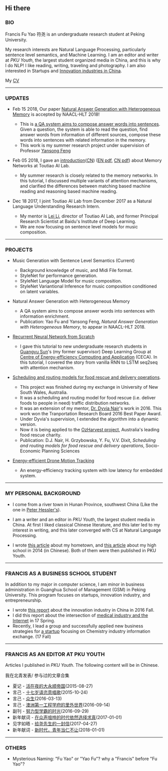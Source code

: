 ## Hi there

### BIO

Francis Fu Yao 符尧 is an undergraduate research student at Peking University. 

My research interests are Natural Language Processing, particularly sentence level semantics, and Machine Learning. I am an editor and writer at _PKU Youth_, the largest student organized media in China, and this is why I do NLP! I like reading, writing, traveling and photography. I am also interested in Startups and [Innovation industries in China](https://francix.github.io/images/the%20chinese%20innovation%20industry.pdf). 

My [CV](https://francix.github.io/CV_FrancisYao.pdf)

-----

### UPDATES

* Feb 15 2018, Our paper [Natural Answer Generation with Heterogeneous Memory]((https://francix.github.io/NaturalAnswerGeneration.pdf)) is accepted by NAACL-HLT 2018!  

  * This is [a QA system aims to compose answer words into sentences](https://francix.github.io/NaturalAnswer.html). Given a question, the system is able to read the question, find answer words from information of different sources, compose these words into sentences with related information in the memory.
  * This work is my summer research project under supervision of Professor [Yansong Feng](https://sites.google.com/site/ysfeng/home)

* Feb 05 2018, I gave an [introduction](https://francix.github.io/MemNN-Fuyao-EN.html)([CN](https://francix.github.io/MemNN-Fuyao-CN.html)) ([EN pdf](https://francix.github.io/MemNN-Fuyao-EN.pdf), [CN pdf](https://francix.github.io/MemNN-Fuyao-CN.pdf)) about Memory Networks at Toutiao AI Lab. 

  - My summer research is closely related to the memory networks. In this tutorial, I discussed multiple variants of attention mechanisms, and clarified the differences between matching based machine reading and reasoning based machine reading. 

* Dec 18 2017, I joint Toutiao AI Lab from December 2017 as a Natural Language Understanding Research Intern. 

  - My mentor is [Lei Li](http://www.cs.cmu.edu/~./leili/), director of Toutiao AI Lab, and former Principal Research Scientist at Baidu's Institute of Deep Learning. 
  - We are now focusing on sentence level models for music composition. 

-----

### PROJECTS

* Music Generation with Sentence Level Semantics (Current)

  * Background knowledge of music, and Midi File format. 
  * StyleNet for performance generation. 
  * StyleNet Language Model for music composition. 
  * StyleNet Variantional Inference for music composition conditioned on latent variables. 
  
* Natural Answer Generation with Heterogeneous Memory

  * A QA system aims to compose answer words into sentences with information enrichment. 
  * Publication: Yao Fu and Yansong Feng, _Natural Answer Generation with Heterogeneous Memory_, to appear in NAACL-HLT 2018. 

* [Recurrent Neural Network from Scratch](https://francix.github.io/images/RNNfromScratch_fuyao.pdf) 

  * I gave this tutorial to new undergraduate research students in [Guangyu Sun](http://ceca.pku.edu.cn/en/team.php?action=show&member_id=15)'s (my former supervisor) Deep Learning Group at [Centre of Energy-efficiency Computing and Application](http://ceca.pku.edu.cn/en/) (CECA). In this tutorial, I covered the story from vanilla RNN to LSTM seq2seq with attention mechanism.

* [Scheduling and routing models for food rescue and delivery operations](https://github.com/Francix/Multi-Vehicle-Multi-Peroid-Dynamic-Tabu-Search/tree/master).

  * This project was finished during my exchange in University of New South Wales, Australia. 
  * It was a scheduling and routing model for food rescue (i.e. deliver foods to people in need) traffic distribution networks. 
  * It was an extension of my mentor, [Dr. Dyvia Nair](http://www.rciti.unsw.edu.au/staff/divya-nair)'s work in 2016. This work won the Tranportation Research Board 2016 Best Paper Award. 
  * Under Dyvia's supervision, I extended the algorithm into a dynamic version. 
  * Now it is being applied to the [OzHarvest project](http://www.ozharvest.org/), Australia's leading food rescue charity. 
  * Publication: D.J. Nair, H. Grzybowska, Y. Fu, V.V. Dixit, _Scheduling and routing models for food rescue and delivery operations_, Socio-Economic Planning Sciences
  
* [Energy-efficient Drone Motion Tracking](https://github.com/Francix/Drone-Motion-Tracking)
  * An energy-efficiency tracking system with low latency for embedded system. 

-----

### MY PERSONAL BACKGROUND

* I come from a river town in Hunan Province, southwest China (Like the one in [Peter Hessler's](http://www.goodreads.com/book/show/94053.River_Town)). 

* I am a writer and an editor in _PKU Youth_, the largest student media in China. At first I liked classical Chinese literature, and this later led to my interest in writing, and this later converged with CS at Natural Language Processing. 

* I wrote [this article](https://mp.weixin.qq.com/s?__biz=MzA3NzAzMDEyNg==&mid=207701708&idx=1&sn=af6c76946c417c67ea0a9ec4ed609d6a&mpshare=1&scene=1&srcid=YTwnivIRJqtg1DPiWP6P&key=881e642d936f5123f1432c5de5c5145a775b510776e49537be0aa1d0f9f76e8bbb23f9c219c34fe26a6e8895f21200a8d99784a729d201c5697972d8ca661f0b5460377ce517f4a06a49b04c5207130b&ascene=0&uin=MjgzMjI2NjM4NA%3D%3D&devicetype=iMac+MacBookPro12%2C1+OSX+OSX+10.12.2+build(16C67)&version=12020010&nettype=WIFI&fontScale=100&pass_ticket=bMBmDNNw3zN8TAJ1yHz%2BlOI6hp9o5REtvH5ebc0cGecpTeOr%2B%2FO4BL1eeO6E5B9R) about my hometown, and [this article](https://mp.weixin.qq.com/s?__biz=MzA3NzAzMDEyNg==&mid=400112806&idx=1&sn=dba54d1e2d155b907a509930876df54f&mpshare=1&scene=1&srcid=1025rTqEKRU5aEBp5DplADjl&key=0054166caf6e68314f6c001271b87424fc9ad91983859a3c7c3c156708b79fa754e8fbe38314284289d6cf1d4e4e51cc4c180764474fc8a406d56d63e7eb3a2d286a7abd57d645fcb92edfa452075d7e&ascene=0&uin=MjgzMjI2NjM4NA%3D%3D&devicetype=iMac+MacBookPro12%2C1+OSX+OSX+10.12.2+build(16C67)&version=12020610&nettype=WIFI&fontScale=100&pass_ticket=0mNA7TJZaFXmisouHj5Pyc6k5krPTRZlKwGfbDHtMMjACYvoA2Ete3ngwNtTfWv3) about my high school in 2014 (in Chinese). Both of them were then published in PKU Youth.

-----

### FRANCIS AS A BUSINESS SCHOOL STUDENT

In addition to my major in computer science, I am minor in business administration in Guanghua School of Management (GSM) in Peking University. This program focuses on startups, innovation industry, and entrepreneurship. 

* I wrote [this report](https://francix.github.io/images/the%20chinese%20innovation%20industry.pdf) about the innovation industry in China in 2016 Fall. 
* I did this report about the intersection of [medical industry and the Internet](https://francix.github.io/images/OnePic.pdf) in 17 Spring. 
* Recently, I lead a group and successfully applied new business strategies for [a startup](http://www.hg707.com) focusing on Chemistry industry information exchange. (17 Fall)

-----

### FRANCIS AS AN EDITOR AT PKU YOUTH

Articles I published in _PKU Youth_. The following content will be in Chinese.

我在北青发表/ 参与过的文章合集

* 夏记 - [活在夜的大永顺帝国](https://mp.weixin.qq.com/s/IW5RuYiBCiQtKkhFF8hD3g)(2015-08-27)
* 言己 - [十七岁请恣意唱歌](https://mp.weixin.qq.com/s/1A3LcW4Pqi1_EF8Unewm4Q)(2015-10-24)
* 言己 - [众生](https://mp.weixin.qq.com/s/FMwiFNrBrGUkxGchZZ-ICA)(2016-03-13)
* 言己 - [澳洲第一工程学府的里外世界](https://mp.weixin.qq.com/s/LK0NTs-Md1CnWS6yDaTY8w)(2016-09-14)
* 副刊 - [努力型学霸的时光](https://mp.weixin.qq.com/s/Ov-4998_ncQvlI5SPHFgPQ)(2016-09-29)
* 新年献词 - [在众声喧哗的时代依然选择求真](https://mp.weixin.qq.com/s/O0QQZXeMGcLWI6nZF5Wsjg)(2017-01-01)
* 见字如晤 - [给尧先生的一封信](https://mp.weixin.qq.com/s/l5w1ZnMGy_htRMvnF5UAaA)(2017-04-27)
* 新年献词 - [新时代，青年当仁不让](https://mp.weixin.qq.com/s/gYnEzTDIXPLE4poXtZOPsw)(2018-01-01)

----

### OTHERS

* Mysterious Naming: "Fu Yao" or "Yao Fu"? why a "Francis" before "Fu Yao"? 



